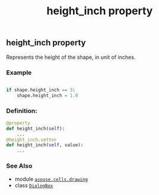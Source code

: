 ﻿---
title: height_inch property
second_title: Aspose.Cells for Python via .NET API References
description: 
type: docs
weight: 450
url: /aspose.cells.drawing/dialogbox/height_inch/
is_root: false
---

## height_inch property


Represents the height of the shape, in unit of inches.

### Example 


```python

if shape.height_inch == 3:
    shape.height_inch = 1.0

```
### Definition:
```python
@property
def height_inch(self):
    ...
@height_inch.setter
def height_inch(self, value):
    ...
```

### See Also
* module [`aspose.cells.drawing`](../../)
* class [`DialogBox`](/cells/python-net/aspose.cells.drawing/dialogbox)
